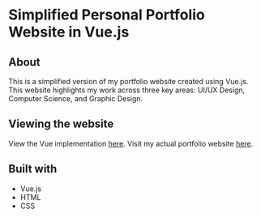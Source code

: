 # Simplified Personal Portfolio Website in Vue.js

## About
This is a simplified version of my portfolio website created using Vue.js. This website highlights my work across three key areas: UI/UX Design, Computer Science, and Graphic Design.

## Viewing the website
View the Vue implementation [here](https://gdes5342project.vercel.app/).
Visit my actual portfolio website [here](https://www.jiaxitang.com/).

## Built with
* Vue.js
* HTML
* CSS
